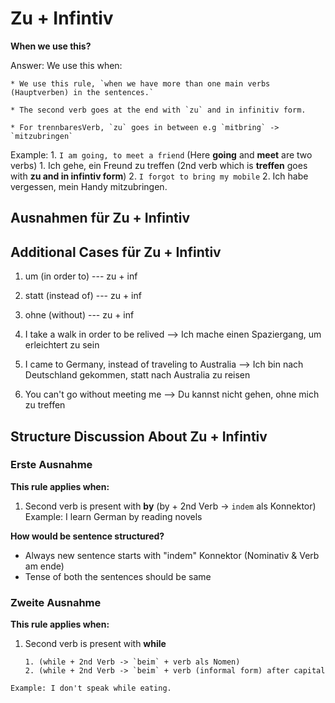 # Zu + Infintiv

**When we use this?**

Answer: We use this when:

	* We use this rule, `when we have more than one main verbs (Hauptverben) in the sentences.`
	
	* The second verb goes at the end with `zu` and in infinitiv form.
	
	* For trennbaresVerb, `zu` goes in between e.g `mitbring` -> `mitzubringen`
	
Example: 
	1. `I am going, to meet a friend` (Here **going** and **meet** are two verbs)
	1. Ich gehe, ein Freund zu treffen (2nd verb which is **treffen** goes with **zu and in infintiv form**)
	2. `I forgot to bring my mobile`
	2. Ich habe vergessen, mein Handy mitzubringen.
       

## Ausnahmen für Zu + Infintiv

## Additional Cases für Zu + Infintiv

1. um (in order to) --- zu + inf
2. statt (instead of) --- zu + inf
3. ohne (without) --- zu + inf

1. I take a walk in order to be relived --> Ich mache einen Spaziergang, um erleichtert zu sein

2. I came to Germany, instead of traveling to Australia --> Ich bin nach Deutschland gekommen, statt nach Australia zu reisen

3. You can't go without meeting me --> Du kannst nicht gehen, ohne mich zu treffen

## Structure Discussion About Zu + Infintiv

### Erste Ausnahme

**This rule applies when:**

1. Second verb is present with **by** (by + 2nd Verb -> `indem` als Konnektor)
Example: I learn German by reading novels 

**How would be sentence structured?**
* Always new sentence starts with "indem" Konnektor (Nominativ & Verb am ende)
* Tense of both the sentences should be same

### Zweite Ausnahme
**This rule applies when:**
1. Second verb is present with **while** 
	```
	1. (while + 2nd Verb -> `beim` + verb als Nomen)
	2. (while + 2nd Verb -> `beim` + verb (informal form) after capital
```
Example: I don't speak while eating.
```